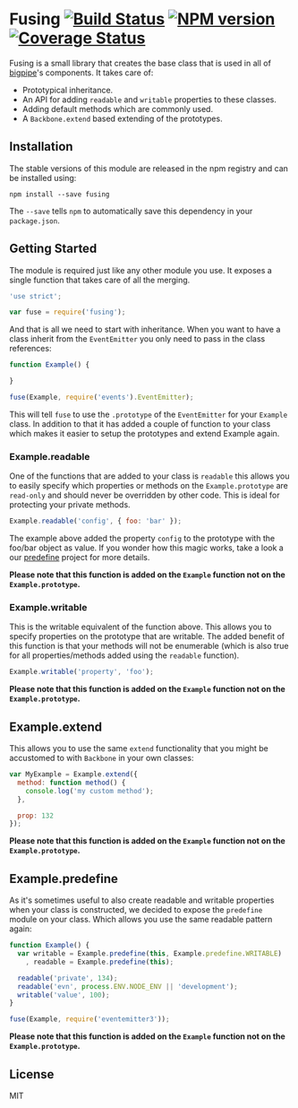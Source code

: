 # Fusing [![Build Status][status]](https://travis-ci.org/bigpipe/fusing) [![NPM version][npmimgurl]](http://badge.fury.io/js/fusing) [![Coverage Status][coverage]](http://coveralls.io/r/bigpipe/fusing?branch=master)

[status]: https://travis-ci.org/bigpipe/fusing.png
[npmimgurl]: https://badge.fury.io/js/fusing.png
[coverage]: http://coveralls.io/repos/bigpipe/fusing/badge.png?branch=master

Fusing is a small library that creates the base class that is used in all of
[bigpipe]'s components. It takes care of:

- Prototypical inheritance.
- An API for adding `readable` and `writable` properties to these classes.
- Adding default methods which are commonly used.
- A `Backbone.extend` based extending of the prototypes.

## Installation

The stable versions of this module are released in the npm registry and can be
installed using:

```
npm install --save fusing
```

The `--save` tells `npm` to automatically save this dependency in your
`package.json`.

## Getting Started

The module is required just like any other module you use. It exposes a single
function that takes care of all the merging.

```js
'use strict';

var fuse = require('fusing');
```

And that is all we need to start with inheritance. When you want to have a class
inherit from the `EventEmitter` you only need to pass in the class references:

```js
function Example() {

}

fuse(Example, require('events').EventEmitter);
```

This will tell `fuse` to use the `.prototype` of the `EventEmitter` for your
`Example` class. In addition to that it has added a couple of function to your
class which makes it easier to setup the prototypes and extend Example again.

### Example.readable

One of the functions that are added to your class is `readable` this allows you
to easily specify which properties or methods on the `Example.prototype` are
`read-only` and should never be overridden by other code. This is ideal for
protecting your private methods.

```js
Example.readable('config', { foo: 'bar' });
```

The example above added the property `config` to the prototype with the foo/bar
object as value. If you wonder how this magic works, take a look a our
[predefine] project for more details.

**Please note that this function is added on the `Example` function not on the
`Example.prototype`.**

### Example.writable

This is the writable equivalent of the function above. This allows you to
specify properties on the prototype that are writable. The added benefit of this
function is that your methods will not be enumerable (which is also true for all
properties/methods added using the `readable` function).

```js
Example.writable('property', 'foo');
```

**Please note that this function is added on the `Example` function not on the
`Example.prototype`.**

## Example.extend

This allows you to use the same `extend` functionality that you might be
accustomed to with `Backbone` in your own classes:

```js
var MyExample = Example.extend({
  method: function method() {
    console.log('my custom method');
  },

  prop: 132
});
```

**Please note that this function is added on the `Example` function not on the
`Example.prototype`.**

## Example.predefine

As it's sometimes useful to also create readable and writable properties when
your class is constructed, we decided to expose the `predefine` module on your
class. Which allows you use the same readable pattern again:

```js
function Example() {
  var writable = Example.predefine(this, Example.predefine.WRITABLE)
    , readable = Example.predefine(this);

  readable('private', 134);
  readable('evn', process.ENV.NODE_ENV || 'development');
  writable('value', 100);
}

fuse(Example, require('eventemitter3'));
```

**Please note that this function is added on the `Example` function not on the
`Example.prototype`.**

## License

MIT

[bigpipe]: https://github.com/bigpipe/bigpipe
[predefine]: https://github.com/bigpipe/predefine

